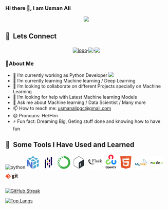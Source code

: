 ### Hi there 👋, I am Usman Ali
<p align="center">
  <img src="https://capsule-render.vercel.app/api?text=Hey Everyone!🕹️&animation=fadeIn&type=waving&color=gradient&height=100"/>
</p>

<h2> 🚀 &nbsp;Lets Connect</h2>
<p align="middle">
<a href="https://www.linkedin.com/in/usmanali07/"
   <p align="middle">
  <img height="50" src="https://www.freepnglogos.com/uploads/linkedin-in-logo-png-1.png"  alt="logo" align="middle">
</a>
<a href="https://twitter.com/Usmanali07_" >
  <img height="50" src="https://www.freepnglogos.com/uploads/twitter-logo-png/twitter-logo-vector-png-clipart-1.png" align="middle">
</a>
<a href="https://www.instagram.com/usmanali07_/">
  <img height="50" src="https://user-images.githubusercontent.com/46517096/166974368-9798f39f-1f46-499c-b14e-81f0a3f83a06.png" align="middle">
</a>
</p>

<h3> 🚀About Me</h3>

- 🔭 I’m currently working as Python Developer <img src="https://media.giphy.com/media/M9gbBd9nbDrOTu1Mqx/giphy.gif" width="100"/>
- 🌱 I’m currently learning Machine learning / Deep Learning
- 👯 I’m looking to collaborate on different Projects specially on Machine Learning
- 🤔 I’m looking for help with Latest Machine learning Models 
- 💬 Ask me about Machine learning / Data Scientist / Many more
- 📫 How to reach me: usmanalipgc@gmail.com
- 😄 Pronouns: He/Him
- ⚡ Fun fact: Dreaming Big, Geting stuff done and knowing how to have fun


<h2> 🚀 &nbsp;Some Tools I Have Used and Learned</h2>
<p align="middle">

  <div>
   <img src="https://cdn3.iconfinder.com/data/icons/logos-and-brands-adobe/512/267_Python-512.png" alt="python" width="45" height="45"/>
    <img src="https://github.com/devicons/devicon/blob/master/icons/numpy/numpy-original.svg" title="Numpy" alt="HTML" width="40" height="40"/>&nbsp;
    <img src="https://github.com/devicons/devicon/blob/master/icons/pandas/pandas-original.svg" title="Pandas" alt="HTML" width="40" height="40"/>&nbsp;
     <img src="https://github.com/devicons/devicon/blob/master/icons/anaconda/anaconda-original.svg" title="Anaconda" alt="HTML" width="40" height="40"/>&nbsp;
    <img src="https://github.com/devicons/devicon/blob/master/icons/bash/bash-original.svg" title="Bash" alt="HTML" width="40" height="40"/>&nbsp;
    <img src="https://github.com/devicons/devicon/blob/master/icons/flask/flask-original-wordmark.svg" alt="Flask" width="45" height="45"/>
    <img src="https://github.com/devicons/devicon/blob/master/icons/opencv/opencv-original-wordmark.svg" alt="Flask" width="45" height="45"/>
  <img src="https://github.com/devicons/devicon/blob/master/icons/html5/html5-original.svg" title="HTML5" alt="HTML" width="40" height="40"/>&nbsp;
  <img src="https://github.com/devicons/devicon/blob/master/icons/mysql/mysql-original-wordmark.svg" title="MySQL"  alt="MySQL" width="40" height="40"/>&nbsp;
  <img src="https://github.com/devicons/devicon/blob/master/icons/nodejs/nodejs-original-wordmark.svg" title="NodeJS" alt="NodeJS" width="40" height="40"/>&nbsp;
  <img src="https://github.com/devicons/devicon/blob/master/icons/git/git-original-wordmark.svg" title="Git" **alt="Git" width="40" height="40"/>
</div>



[![GitHub Streak](http://github-readme-streak-stats.herokuapp.com?user=usmanali07&theme=dark&background=000000)](https://git.io/streak-stats)

[![Top Langs](https://github-readme-stats.vercel.app/api/top-langs/?username=usmanali07&layout=compact&theme=vision-friendly-dark)](https://github.com/anuraghazra/github-readme-stats)

